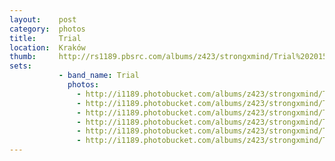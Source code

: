 ```yaml
---
layout:    post
category:  photos
title:     Trial
location:  Kraków
thumb:     http://rs1189.pbsrc.com/albums/z423/strongxmind/Trial%202015/_DSC5394_zpsscppxvpn.jpg~c100
sets:      
           - band_name: Trial
             photos: 
               - http://i1189.photobucket.com/albums/z423/strongxmind/Trial%202015/_DSC5388_zps9l77dn2i.jpg
               - http://i1189.photobucket.com/albums/z423/strongxmind/Trial%202015/_DSC5393-2_zps11xj73cf.jpg
               - http://i1189.photobucket.com/albums/z423/strongxmind/Trial%202015/_DSC5389_zpspo7esc5q.jpg
               - http://i1189.photobucket.com/albums/z423/strongxmind/Trial%202015/_DSC5387_zps3xinhd0s.jpg
               - http://i1189.photobucket.com/albums/z423/strongxmind/Trial%202015/_DSC5395_zpsajbxbdni.jpg
               - http://i1189.photobucket.com/albums/z423/strongxmind/Trial%202015/_DSC5394_zpsscppxvpn.jpg
---
```

